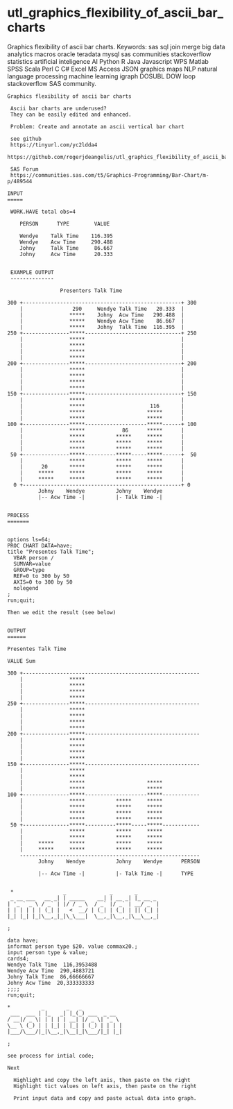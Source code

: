 # utl_graphics_flexibility_of_ascii_bar_charts
Graphics flexibility of ascii bar charts.  Keywords: sas sql join merge big data analytics macros oracle teradata mysql sas communities stackoverflow statistics artificial inteligence AI Python R Java Javascript WPS Matlab SPSS Scala Perl C C# Excel MS Access JSON graphics maps NLP natural language processing machine learning igraph DOSUBL DOW loop stackoverflow SAS community.

    Graphics flexibility of ascii bar charts

     Ascii bar charts are underused?
     They can be easily edited and enhanced.

     Problem: Create and annotate an ascii vertical bar chart

     see github
     https://tinyurl.com/yc2ldda4
     https://github.com/rogerjdeangelis/utl_graphics_flexibility_of_ascii_bar_charts

     SAS Forum
     https://communities.sas.com/t5/Graphics-Programming/Bar-Chart/m-p/489544

    INPUT
    =====

     WORK.HAVE total obs=4

        PERSON      TYPE        VALUE

        Wendye    Talk Time    116.395
        Wendye    Acw Time     290.488
        Johny     Talk Time     86.667
        Johny     Acw Time      20.333


     EXAMPLE OUTPUT
     --------------

                     Presenters Talk Time

    300 +---------------------------------------------------+ 300
        |                290     Wendye Talk Time   20.333  |
        |               *****    Johny  Acw Time   290.488  |
        |               *****    Wendye Acw Time    86.667  |
        |               *****    Johny  Talk Time  116.395  |
    250 +---------------*****-------------------------------+ 250
        |               *****                               |
        |               *****                               |
        |               *****                               |
        |               *****                               |
    200 +---------------*****-------------------------------+ 200
        |               *****                               |
        |               *****                               |
        |               *****                               |
        |               *****                               |
    150 +---------------*****-------------------------------+ 150
        |               *****                               |
        |               *****                     116       |
        |               *****                    *****      |
        |               *****                    *****      |
    100 +---------------*****--------------------*****------+ 100
        |               *****            86      *****      |
        |               *****          *****     *****      |
        |               *****          *****     *****      |
        |               *****          *****     *****      |
     50 +---------------*****----------*****-----*****------+  50
        |               *****          *****     *****      |
        |      20       *****          *****     *****      |
        |     *****     *****          *****     *****      |
        |     *****     *****          *****     *****      |   
      0 +---------------------------------------------------+ 0
              Johny    Wendye          Johny    Wendye
              |-- Acw Time -|          |- Talk Time -|


    PROCESS
    =======


    options ls=64;
    PROC CHART DATA=have;
    title "Presentes Talk Time";
      VBAR person /
      SUMVAR=value
      GROUP=type
      REF=0 to 300 by 50
      AXIS=0 to 300 by 50
      nolegend
    ;
    run;quit;

    Then we edit the result (see below)


    OUTPUT
    ======

    Presentes Talk Time

    VALUE Sum

    300 +---------------------------------------------------------
        |               *****
        |               *****
        |               *****
        |               *****
    250 +---------------*****-------------------------------------
        |               *****
        |               *****
        |               *****
        |               *****
    200 +---------------*****-------------------------------------
        |               *****
        |               *****
        |               *****
        |               *****
    150 +---------------*****-------------------------------------
        |               *****
        |               *****
        |               *****                    *****
        |               *****                    *****
    100 +---------------*****--------------------*****------------
        |               *****          *****     *****
        |               *****          *****     *****
        |               *****          *****     *****
        |               *****          *****     *****
     50 +---------------*****----------*****-----*****------------
        |               *****          *****     *****
        |               *****          *****     *****
        |     *****     *****          *****     *****
        |     *****     *****          *****     *****
        ----------------------------------------------------------
              Johny    Wendye          Johny    Wendye      PERSON

              |-- Acw Time -|          |- Talk Time -|      TYPE


     *                _              _       _
     _ __ ___   __ _| | _____    __| | __ _| |_ __ _
    | '_ ` _ \ / _` | |/ / _ \  / _` |/ _` | __/ _` |
    | | | | | | (_| |   <  __/ | (_| | (_| | || (_| |
    |_| |_| |_|\__,_|_|\_\___|  \__,_|\__,_|\__\__,_|

    ;

    data have;
    informat person type $20. value commax20.;
    input person type & value;
    cards4;
    Wendye Talk Time  116,3953488
    Wendye Acw Time  290,4883721
    Johny Talk Time  86,66666667
    Johny Acw Time  20,333333333
    ;;;;
    run;quit;

    *          _       _   _
     ___  ___ | |_   _| |_(_) ___  _ __
    / __|/ _ \| | | | | __| |/ _ \| '_ \
    \__ \ (_) | | |_| | |_| | (_) | | | |
    |___/\___/|_|\__,_|\__|_|\___/|_| |_|

    ;

    see process for intial code;

    Next

      Highlight and copy the left axis, then paste on the right
      Highlight tict values on left axis, then paste on the right

      Print input data and copy and paste actual data into graph.



